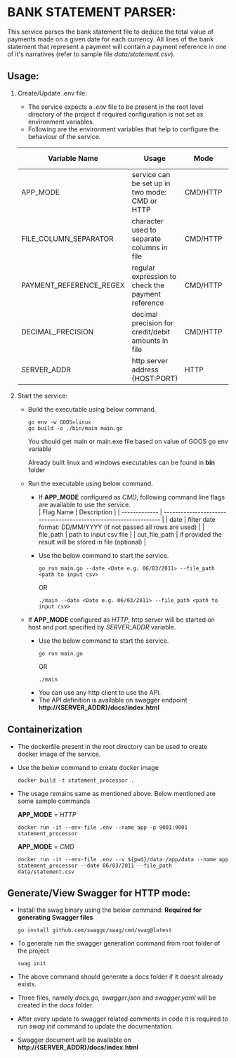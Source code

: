 # BANK STATEMENT PARSER:
This service parses the bank statement file to deduce the total value of payments made on a given date for each currency. All lines of the bank statement that represent a payment will contain a payment reference in one of it's narratives (refer to sample file *data/statement.csv*).

## Usage:

1. Create/Update .env file: 
   - The service expects a *.env* file to be present in the root level directory of the project if required configuration is not set as environment variables. 
   - Following are the environment variables that help to configure the behaviour of the service.

    | Variable Name           | Usage                                              | Mode     | Default Value          | Sample Value           |
    | ----------------------- | -------------------------------------------------- | -------- | ---------------------- | ---------------------- |
    | APP_MODE                | service can be set up in two mode: CMD or HTTP     | CMD/HTTP |                        | CMD                    |
    | FILE_COLUMN_SEPARATOR   | character used to separate columns in file         | CMD/HTTP | ,                      | ,                      |
    | PAYMENT_REFERENCE_REGEX | regular expression to check the payment reference  | CMD/HTTP | PAY[0-9]{6}[a-zA-Z]{2} | PAY[0-9]{6}[a-zA-Z]{2} |
    | DECIMAL_PRECISION       | decimal precision for credit/debit amounts in file | CMD/HTTP | 2                      | 3                      |
    | SERVER_ADDR             | http server address {HOST:PORT}                    | HTTP     | localhost:8080         | :9001                  |
 
2. Start the service: 
   - Build the executable using below command. 
        ```
        go env -w GOOS=linux
        go build -o ./bin/main main.go
        ```
     You should get main or main.exe file based on value of GOOS go env variable

     Already built linux and windows executables can be found in **bin** folder
   - Run the executable using below command.
     - If **APP_MODE** configured as *CMD*, following command line flags are available to use the service.  
          | Flag Name     | Description                                                       |
          | ------------- | ----------------------------------------------------------------- |
          | date          | filter date format: DD/MM/YYYY  (if not passed all rows are used) |
          | file_path     | path to input csv file                                            |
          | out_file_path | if provided the result will be stored in file (optional)          |

     - Use the below command to start the service. 
        ```
        go run main.go --date <Date e.g. 06/03/2011> --file_path <path to input csv>
        ```
        OR
        ```
        ./main --date <Date e.g. 06/03/2011> --file_path <path to input csv>
        ```
  
   - If **APP_MODE** configured as *HTTP*, http server will be started on host and port specified by *SERVER_ADDR* variable. 
     - Use the below command to start the service. 
        ```
        go run main.go
        ```
        OR
        ```
        ./main
        ```
     - You can use any http client to use the API. 
     - The API definition is available on swagger endpoint **http://{SERVER_ADDR}/docs/index.html**

## Containerization
   - The dockerfile present in the root directory can be used to create docker image of the service.
   - Use the below command to create docker image
     ```
     docker build -t statement_processor .
     ```
   - The usage remains same as mentioned above. Below mentioned are some sample commands
     
     **APP_MODE** = *HTTP*
     ```
     docker run -it --env-file .env --name app -p 9001:9001 statement_processor
     ```
          
     **APP_MODE** = *CMD*
     ```
     docker run -it --env-file .env --v ${pwd}/data:/app/data --name app statement_processor --date 06/03/2011 --file_path data/statement.csv
     ```


## Generate/View Swagger for HTTP mode:

   - Install the swag binary using the below command: **Required for generating Swagger files**
        ```
        go install github.com/swaggo/swag/cmd/swag@latest
        ``` 
    
   - To generate run the swagger generation command from root folder of the project 
        ```
        swag init
        ```
   - The above command should generate a docs folder if it doesnt already exists.
   - Three files, namely *docs.go, swagger.json* and *swagger.yaml* will be created in the *docs* folder.
   - After every update to swagger related comments in code it is required to run *swag init* command to update the documentation.
   - Swagger document will be available on **http://{SERVER_ADDR}/docs/index.html**
